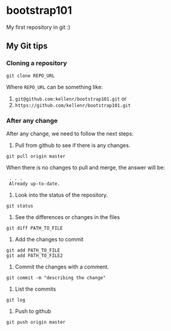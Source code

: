# bootstrap101
My first repository in git :)

## My Git tips

### Cloning a repository

```
git clone REPO_URL
```

Where `REPO_URL` can be something like:
 1. `git@github.com:kellenr/bootstrap101.git` or
 1. `https://github.com/kellenr/bootstrap101.git`

### After any change
After any change, we need to follow the next steps:

 1. Pull from github to see if there is any changes.

  ```
  git pull origin master
  ```

  When there is no changes to pull and merge, the answer will be:

  ```
   . . .
   Already up-to-date.
  ```

 1. Look into the status of the repository.

  ```
  git status
  ```

 1. See the differences or changes in the files

  ```
  git diff PATH_TO_FILE
  ```

 1. Add the changes to commit

  ```
  git add PATH_TO_FILE
  git add PATH_TO_FILE2
  ```

 1. Commit the changes with a comment.

  ```
  git commit -m "describing the change"
  ```

 1. List the commits

  ```
  git log
  ```

 1. Push to github

  ```
  git push origin master
  ```
